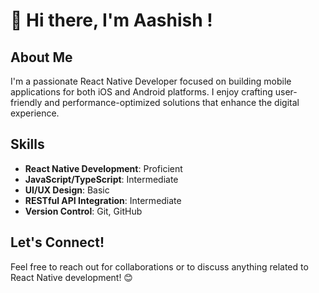 # 👋 Hi there, I'm Aashish !

## About Me
I'm a passionate React Native Developer focused on building mobile applications for both iOS and Android platforms. I enjoy crafting user-friendly and performance-optimized solutions that enhance the digital experience.

## Skills
- **React Native Development**: Proficient
- **JavaScript/TypeScript**: Intermediate
- **UI/UX Design**: Basic
- **RESTful API Integration**: Intermediate
- **Version Control**: Git, GitHub


## Let's Connect!
Feel free to reach out for collaborations or to discuss anything related to React Native development! 😊


<!--
**AashishShrm/AashishShrm** is a ✨ _special_ ✨ repository because its `README.md` (this file) appears on your GitHub profile.

Here are some ideas to get you started:

- 🔭 I’m currently working on ...
- 🌱 I’m currently learning ...
- 👯 I’m looking to collaborate on ...
- 🤔 I’m looking for help with ...
- 💬 Ask me about ...
- 📫 How to reach me: ...
- 😄 Pronouns: ...
- ⚡ Fun fact: ...
-->
